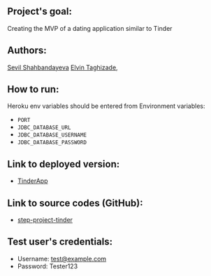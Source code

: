 ## Project's goal:
Creating the MVP of a dating application similar to Tinder

## Authors:
[Sevil Shahbandayeva](https://github.com/shahsevil)
[Elvin Taghizade](https://github.com/elvintaghizade14), 

## How to run:
Heroku env variables should be entered from Environment variables:
- `PORT`
- `JDBC_DATABASE_URL`
- `JDBC_DATABASE_USERNAME`
- `JDBC_DATABASE_PASSWORD`

## Link to deployed version:
   - [TinderApp](https://step-tinder-app.herokuapp.com/)
   
## Link to source codes (GitHub):
   - [step-project-tinder](https://github.com/shahsevil/step-project-tinder.git)

## Test user's credentials:
   - Username: test@example.com
   - Password: Tester123
